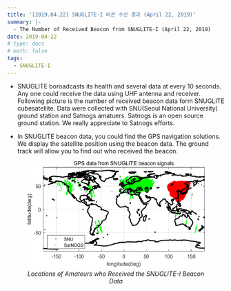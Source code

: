```yaml
---
title: '[2019.04.22] SNUGLITE-I 비콘 수신 경과 (April 22, 2019)'
summary: |- 
  - The Number of Received Beacon from SNUGLITE-I (April 22, 2019)
date: 2019-04-22
# type: docs
# math: false
tags:
  - SNUGLITE-I
---
```


<!-------------------------------------------------------------------------------------->

- SNUGLITE boroadcasts its health and several data at every 10 seconds. Any one could receive the data using UHF antenna and receiver. Following picture is the number of received beacon data form SNUGLITE cubesatellite. Data were collected with SNU(Seoul National University) ground station and Satnogs amatuers. Satnogs is an open source ground station. We really appreciate to Satnogs efforts. 

- In SNUGLITE beacon data, you could find the GPS navigation solutions. We display the satellite position using the beacon data. The ground track will allow you to find out who received the beacon.

<figure style="text-align: center;">

![190422-fig1](fig1.png) 
*Locations of Amateurs who Received the SNUGLITE-I Beacon Data*

</figure>